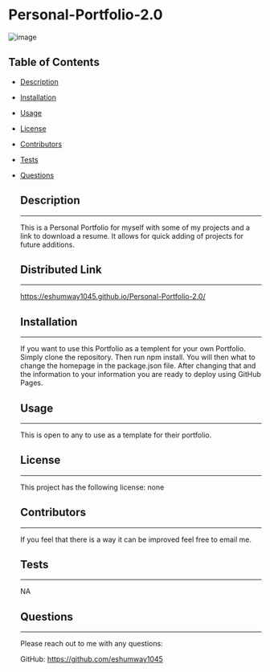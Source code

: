 
      
  # Personal-Portfolio-2.0

    
  ![image](https;//img.shields.io/badge/license-none-brightgreen)
  
  ## Table of Contents
    
* [Description](#Description)
    
* [Installation](#Installation)
    
* [Usage](#Usage)
    
* [License](#License)
    
* [Contributors](#Contributors)
    
* [Tests](#Tests)
    
* [Questions](#Questions)


    ## Description
    -------------------------------------------------------
    This is a Personal Portfolio for myself with some of my projects and a link to download a resume.  It allows for quick adding of projects for future additions.  


    ## Distributed Link
    -------------------------------------------------------
    https://eshumway1045.github.io/Personal-Portfolio-2.0/


    ## Installation
    -------------------------------------------------------
    If you want to use this Portfolio as a templent for your own Portfolio.  Simply clone the repository. Then run npm install.  You will then what to change the homepage in the package.json file.  After changing that and the information to your information you are ready to deploy using GitHub Pages.

    ## Usage
    -------------------------------------------------------
    This is open to any to use as a template for their portfolio.

    ## License
    -------------------------------------------------------
    This project has the following license: none

    ## Contributors
    -------------------------------------------------------
    If you feel that there is a way it can be improved feel free to email me.

    ## Tests
    -------------------------------------------------------
    NA

    ## Questions
    -------------------------------------------------------
    Please reach out to me with any questions:

    GitHub: https://github.com/eshumway1045